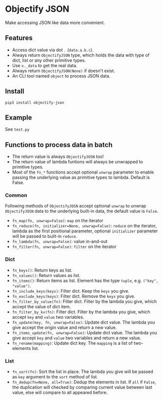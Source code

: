 # Objectify JSON

Make accessing JSON like data more convenient.

## Features

* Access dict value via dot `.` (`data.a.b.c`).
* Always return `ObjectifyJSON` type, which holds the data with type of dict, list or any other primitive types.
* Use `x._data` to get the real data.
* Always return `ObjectifyJSON(None)` if doesn't exist.
* An CLI tool named `object` to process JSON data.

## Install

```
pip3 install objectify-json
```

## Example

See `test.py`

## Functions to process data in batch

* The return value is always `ObjectifyJOSN` too!
* The return value of lambda funtions will always be unwrapped to primitive types.
* Most of the `fn_*` functions accept optional `unwrap` parameter to enable passing the underlying value as primitive types to lambda. Default is False.

### Common

Following methods of `ObjectifyJOSN` accept optional `unwrap` to unwrap `ObjectifyJOSN` data to the underlying built-in data, the default value is `False`.

* `fn_map(fn, unwrap=False)`: `map` on the iterator
* `fn_reduce(fn, initializer=None, unwrap=False)`: `reduce` on the iterator, lambda as the first positional parameter, optional `initializer` parameter will be passed to built-in `reduce`.
* `fn_lambda(fn, unwrap=False)`: value in-and-out
* `fn_filter(fn, unwrap=False)`: `filter` on the iterator

### Dict

* `fn_keys()`: Return keys as list.
* `fn_values()`: Return values as list.
* `fn_items()`: Return items as list. Element has the type `tuple`, e.g. `("key", "value")`.
* `fn_include_keys(keys)`: Filter dict. Keep the `keys` you give.
* `fn_exclude_keys(keys)`: Filter dict. Remove the `keys` you give.
* `fn_filter_by_value(fn)`: Filter dict. Filter by the lambda you give, which accept the value of dict item.
* `fn_filter_by_kv(fn)`: Filter dict. Filter by the lambda you give, which accept `key` and `value` two variables.
* `fn_update(key, fn, unwrap=False)`: Update dict value. The lambda you give accept the origin value and return a new value.
* `fn_items_update(fn, unwrap=False)`: Update dict value. The lambda you give accept `key` and `value` two variables and return a new value.
* `fn_rename(mapping)`: Update dict key. The `mapping` is a list of two-elements list.

### List

* `fn_sort(fn)`: Sort the list in place. The lambda you give will be passed as `key` argument to the `sort` method of list.
* `fn_dedup(fn=None, all=True)`: Dedup the elements in list. If `all` if `False`, the duplication will checked by comparing current value between last value, else will compare to all appeared before.

